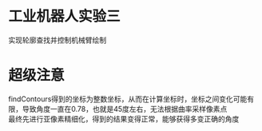# 工业机器人实验三
实现轮廓查找并控制机械臂绘制  

# 超级注意
findContours得到的坐标为整数坐标，从而在计算坐标时，坐标之间变化可能有限，导致角度一直在0.78，也就是45度左右，无法根据曲率采样像素点  
最终先进行亚像素精细化，得到的结果变得正常，能够获得多变正确的角度